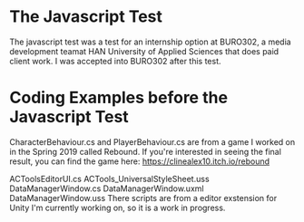 # The Javascript Test
The javascript test was a test for an internship option at BURO302, a media development teamat HAN University of Applied Sciences that does paid client work. I was accepted into BURO302 after this test.


# Coding Examples before the Javascript Test
CharacterBehaviour.cs and PlayerBehaviour.cs are from a game I worked on in the Spring 2019 called Rebound. If you're interested in seeing the final result, you can find the game here: https://clinealex10.itch.io/rebound

ACToolsEditorUI.cs
ACTools_UniversalStyleSheet.uss
DataManagerWindow.cs
DataManagerWindow.uxml
DataManagerWindow.uss
There scripts are from a editor exstension for Unity I'm currently working on, so it is a work in progress.
